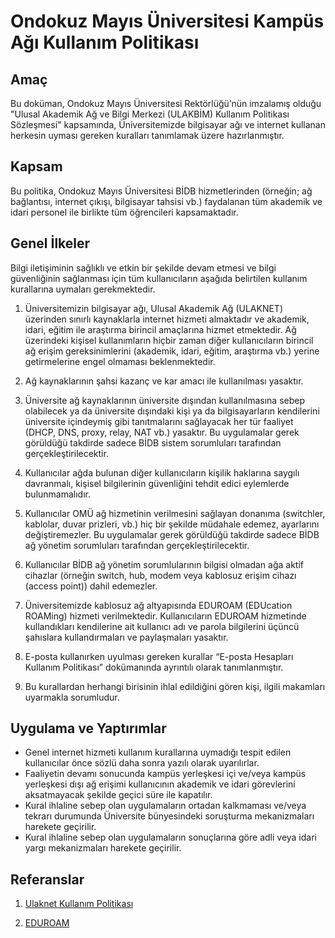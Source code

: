 Ondokuz Mayıs Üniversitesi Kampüs Ağı Kullanım Politikası
=========================================================

Amaç
----

Bu doküman, Ondokuz Mayıs Üniversitesi Rektörlüğü’nün imzalamış olduğu "Ulusal
Akademik Ağ ve Bilgi Merkezi (ULAKBİM) Kullanım Politikası Sözleşmesi"
kapsamında, Üniversitemizde bilgisayar ağı ve internet kullanan herkesin uyması
gereken kuralları tanımlamak üzere hazırlanmıştır.

Kapsam
-------

Bu politika, Ondokuz Mayıs Üniversitesi BİDB hizmetlerinden (örneğin; ağ
bağlantısı, internet çıkışı, bilgisayar tahsisi vb.) faydalanan tüm akademik ve
idari personel ile birlikte tüm öğrencileri kapsamaktadır.

Genel İlkeler
-------------

Bilgi iletişiminin sağlıklı ve etkin bir şekilde devam etmesi ve bilgi
güvenliğinin sağlanması için tüm kullanıcıların aşağıda belirtilen kullanım
kurallarına uymaları gerekmektedir.

1. Üniversitemizin bilgisayar ağı, Ulusal Akademik Ağ (ULAKNET) üzerinden
   sınırlı kaynaklarla internet hizmeti almaktadır ve akademik, idari, eğitim
   ile araştırma birincil amaçlarına hizmet etmektedir. Ağ üzerindeki kişisel
   kullanımların hiçbir zaman diğer kullanıcıların birincil ağ erişim
   gereksinimlerini (akademik, idari, eğitim, araştırma vb.) yerine
   getirmelerine engel olmaması beklenmektedir.

2. Ağ kaynaklarının şahsi kazanç ve kar amacı ile kullanılması yasaktır.

3. Üniversite ağ kaynaklarının üniversite dışından kullanılmasına sebep
   olabilecek ya da üniversite dışındaki kişi ya da bilgisayarların kendilerini
   üniversite içindeymiş gibi tanıtmalarını sağlayacak her tür faaliyet (DHCP,
   DNS, proxy, relay, NAT vb.) yasaktır. Bu uygulamalar gerek görüldüğü takdirde
   sadece BİDB sistem sorumluları tarafından gerçekleştirilecektir.

4. Kullanıcılar ağda bulunan diğer kullanıcıların kişilik haklarına saygılı
   davranmalı, kişisel bilgilerinin güvenliğini tehdit edici eylemlerde
   bulunmamalıdır.

5. Kullanıcılar OMÜ ağ hizmetinin verilmesini sağlayan donanıma (switchler,
   kablolar, duvar prizleri, vb.) hiç bir şekilde müdahale edemez, ayarlarını
   değiştiremezler. Bu uygulamalar gerek görüldüğü takdirde sadece BİDB ağ
   yönetim sorumluları tarafından gerçekleştirilecektir.

6. Kullanıcılar BİDB ağ yönetim sorumlularının bilgisi olmadan ağa aktif
   cihazlar (örneğin switch, hub, modem veya kablosuz erişim cihazı (access
   point)) dahil edemezler.

7. Üniversitemizde kablosuz ağ altyapısında EDUROAM (EDUcation ROAMing) hizmeti
   verilmektedir. Kullanıcıların EDUROAM hizmetinde kullandıkları kendilerine
   ait kullanıcı adı ve parola bilgilerini üçüncü şahıslara kullandırmaları ve
   paylaşmaları yasaktır.

8. E-posta kullanırken uyulması gereken kurallar “E-posta Hesapları Kullanım
   Politikası” dokümanında ayrıntılı olarak tanımlanmıştır.

9. Bu kurallardan herhangi birisinin ihlal edildiğini gören kişi, ilgili
   makamları uyarmakla sorumludur.

Uygulama ve Yaptırımlar
-----------------------

- Genel internet hizmeti kullanım kurallarına uymadığı tespit edilen
  kullanıcılar önce sözlü daha sonra yazılı olarak uyarılırlar.
- Faaliyetin devamı sonucunda kampüs yerleşkesi içi ve/veya kampüs yerleşkesi
  dışı ağ erişimi kullanıcının akademik ve idari görevlerini aksatmayacak
  şekilde geçici süre ile kapatılır.
- Kural ihlaline sebep olan uygulamaların ortadan kalkmaması ve/veya tekrarı
  durumunda Üniversite bünyesindeki soruşturma mekanizmaları harekete geçirilir.
- Kural ihlaline sebep olan uygulamaların sonuçlarına göre adli veya idari yargı
  mekanizmaları harekete geçirilir.

Referanslar
-----------

1. [Ulaknet Kullanım Politikası](http://ulakbim.tubitak.gov.tr/sites/images/Ulakbim/ukp-v2011.pdf)

2. [EDUROAM](http://eduroam.omu.edu.tr/)
